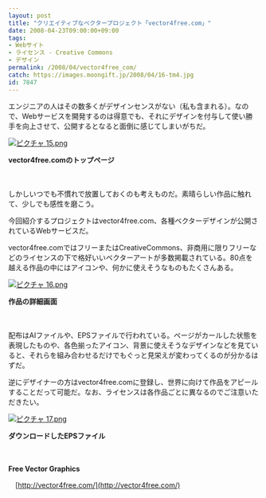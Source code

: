 ```yaml
---
layout: post
title: "クリエイティブなベクタープロジェクト「vector4free.com」"
date: 2008-04-23T09:00:00+09:00
tags: 
- Webサイト
- ライセンス - Creative Commons
- デザイン
permalink: /2008/04/vector4free_com/
catch: https://images.moongift.jp/2008/04/16-tm4.jpg
id: 7847
---
```

エンジニアの人はその数多くがデザインセンスがない（私も含まれる）。なので、Webサービスを開発するのは得意でも、それにデザインを付与して使い勝手を向上させて、公開するとなると面倒に感じてしまいがちだ。

  

[![ピクチャ 15.png](https://images.moongift.jp/2008/04/15-tm5.jpg)](https://images.moongift.jp/2008/04/155.jpg)  
  
**vector4free.comのトップページ**

  

　

  

しかしいつでも不慣れで放置しておくのも考えものだ。素晴らしい作品に触れて、少しでも感性を磨こう。

  

今回紹介するプロジェクトはvector4free.com、各種ベクターデザインが公開されているWebサービスだ。

  
  
<!--more-->  

vector4free.comではフリーまたはCreativeCommons、非商用に限りフリーなどのライセンスの下で格好いいベクターアートが多数掲載されている。80点を越える作品の中にはアイコンや、何かに使えそうなものもたくさんある。

  

[![ピクチャ 16.png](https://images.moongift.jp/2008/04/16-tm4.jpg)](https://images.moongift.jp/2008/04/164.jpg)  
  
**作品の詳細画面**

  

　

  

配布はAIファイルや、EPSファイルで行われている。ページがカールした状態を表現したものや、各色揃ったアイコン、背景に使えそうなデザインなどを見ていると、それらを組み合わせるだけでもぐっと見栄えが変わってくるのが分かるはずだ。

  

逆にデザイナーの方はvector4free.comに登録し、世界に向けて作品をアピールすることだって可能だ。なお、ライセンスは各作品ごとに異なるのでご注意いただきたい。

  

[![ピクチャ 17.png](https://images.moongift.jp/2008/04/17-tm9.jpg)](https://images.moongift.jp/2008/04/179.jpg)  
  
**ダウンロードしたEPSファイル**

  

　

  

**Free Vector Graphics**  
  
　[http://vector4free.com/](http://vector4free.com/)

  
